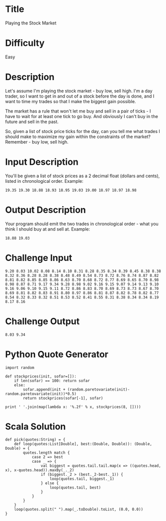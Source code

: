 # Title

Playing the Stock Market

# Difficulty

Easy

# Description

Let's assume I'm playing the stock market - buy low, sell high. I'm a day trader, so I want to get in and out of a stock before the day is done, and I want to time my trades so that I make the biggest gain possible. 

The market has a rule that won't let me buy and sell in a pair of ticks - I have to wait for at least one tick to go buy. And obviously I can't buy in the future and sell in the past. 

So, given a list of stock price ticks for the day, can you tell me what trades I should make to maximize my gain within the constraints of the market? Remember - buy low, sell high. 

# Input Description

You'll be given a list of stock prices as a 2 decimal float (dollars and cents), listed in chronological order. Example:

    19.35 19.30 18.88 18.93 18.95 19.03 19.00 18.97 18.97 18.98

# Output Description

Your program should emit the two trades in chronological order - what you think I should buy at and sell at. Example:

    18.88 19.03

# Challenge Input

    9.20 8.03 10.02 8.08 8.14 8.10 8.31 8.28 8.35 8.34 8.39 8.45 8.38 8.38 8.32 8.36 8.28 8.28 8.38 8.48 8.49 8.54 8.73 8.72 8.76 8.74 8.87 8.82 8.81 8.82 8.85 8.85 8.86 8.63 8.70 8.68 8.72 8.77 8.69 8.65 8.70 8.98 8.98 8.87 8.71 9.17 9.34 9.28 8.98 9.02 9.16 9.15 9.07 9.14 9.13 9.10 9.16 9.06 9.10 9.15 9.11 8.72 8.86 8.83 8.70 8.69 8.73 8.73 8.67 8.70 8.69 8.81 8.82 8.83 8.91 8.80 8.97 8.86 8.81 8.87 8.82 8.78 8.82 8.77 8.54 8.32 8.33 8.32 8.51 8.53 8.52 8.41 8.55 8.31 8.38 8.34 8.34 8.19 8.17 8.16

# Challenge Output

    8.03 9.34

# Python Quote Generator

    import random

    def stockprices(init, sofar=[]): 
        if len(sofar) == 100: return sofar
        else:
            sofar.append(init + (random.paretovariate(init)-random.paretovariate(init))*0.5)
            return stockprices(sofar[-1], sofar)

    print ' '.join(map(lambda x: '%.2f' % x, stockprices(8, [])))

# Scala Solution

    def pick(quotes:String) = {
        def loop(quotes:List[Double], best:(Double, Double)): (Double, Double) = {
            quotes.length match {
                case 2 => best
                case _ => {
                    val biggest = quotes.tail.tail.map(x => ((quotes.head, x), x-quotes.head)).maxBy(_._2)
                    if (biggest._2 > (best._2-best._1)) {
                        loop(quotes.tail, biggest._1)
                    } else {
                        loop(quotes.tail, best)
                    }
                }
            }
        }
        loop(quotes.split(" ").map(_.toDouble).toList, (0.0, 0.0))
    }
